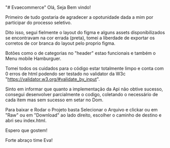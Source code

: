 "# Evaecommerce" 
Olá, Seja Bem vindo!

Primeiro de tudo gostaria de agradecer a opotunidade dada a mim por participar do processo seletivo.

Dito isso, segui fielmente o layout do figma e alguns assets disponibilizados se encontravam na cor errada (preta), tomei a liberdade de exportar os corretos de cor branca do layout pelo proprio figma.

Botões como o de categorias no "header" estao funcionais e também o Menu mobile Hamburguer.

Tomei todos os cuidados para o código estar totalmente limpo e conta com 0 erros de html podendo ser testado no validator da W3c "https://validator.w3.org/#validate_by_input".

Sinto em informar que quanto a implementação da Api não obtive sucesso, consegui desenvolver parcialmente o codigo, coletando o necessário de cada item mas sem sucesso em setar no Dom.

Para baixar e Rodar o Projeto basta Selecionar o Arquivo e clickar ou em "Raw" ou em "Download" ao lado direito, escolher o caminho de destino e abri seu index.html.

Espero que gostem!

Forte abraço time Eva!
